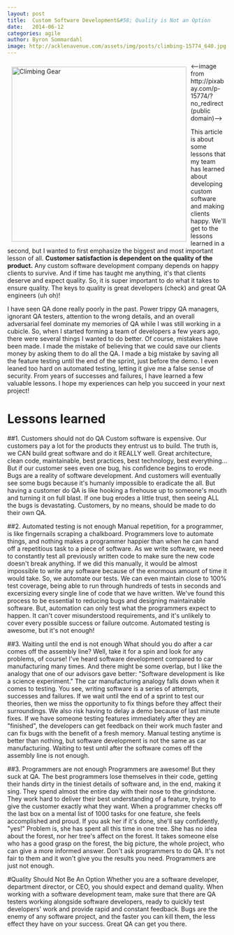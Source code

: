 ```yaml
---
layout: post
title:  Custom Software Development&#58; Quality is Not an Option
date:   2014-06-12
categories: agile
author: Byron Sommardahl
image: http://acklenavenue.com/assets/img/posts/climbing-15774_640.jpg
---
```

<img style="float: left; padding: 10px; width: 400px;" src="http://acklenavenue.com/assets/img/posts/climbing-15774_640.jpg" alt="Climbing Gear" />
<--image from http://pixabay.com/p-15774/?no_redirect (public domain)-->

This article is about some lessons that my team has learned about developing custom software and making clients happy. We'll get to the lessons learned in a second, but I wanted to first emphasize the biggest and most important lesson of all. **Customer satisfaction is dependent on the quality of the product.** Any custom software development company depends on happy clients to survive. And if time has taught me anything, it's that clients deserve and expect quality. So, it is super important to do what it takes to ensure quality. The keys to quality is great developers (check) and great QA engineers (uh oh)! 

I have seen QA done really poorly in the past. Power trippy QA managers, ignorant QA testers, attention to the wrong details, and an overall adversarial feel dominate my memories of QA while I was still working in a cubicle. So, when I started forming a team of developers a few years ago, there were several things I wanted to do better. Of course, mistakes have been made. I made the mistake of believing that we could save our clients money by asking them to do all the QA. I made a big mistake by saving all the feature testing until the end of the sprint, just before the demo. I even leaned too hard on automated testing, letting it give me a false sense of security. From years of successes and failures, I have learned a few valuable lessons. I hope my experiences can help you succeed in your next project!

# Lessons learned

##1. Customers should not do QA
Custom software is expensive. Our customers pay a lot for the products they entrust us to build. The truth is, we CAN build great software and do it REALLY well. Great architecture, clean code, maintainable, best practices, best technology, best everything... But if our customer sees even one bug, his confidence begins to erode. Bugs are a reality of software development. And customers will eventually see some bugs because it's humanly impossible to eradicate the all. But having a customer do QA is like hooking a firehouse up to someone's mouth and turning it on full blast. If one bug erodes a little trust, then seeing ALL the bugs is devastating. Customers, by no means, should be made to do their own QA.

##2. Automated testing is not enough
Manual repetition, for a programmer, is like fingernails scraping a chalkboard. Programmers love to automate things, and nothing makes a programmer happier than when he can hand off a repetitious task to a piece of software. As we write software, we need to constantly test all previously written code to make sure the new code doesn't break anything. If we did this manually, it would be almost impossible to write any software because of the enormous amount of time it would take. So, we automate our tests. We can even maintain close to 100% test coverage, being able to run through hundreds of tests in seconds and excersizing every single line of code that we have written. We've found this process to be essential to reducing bugs and designing maintainable software. But, automation can only test what the programmers expect to happen. It can't cover misunderstood requirements, and it's unlikely to cover every possible success or failure outcome. Automated testing is awesome, but it's not enough!

##3. Waiting until the end is not enough
What should you do after a car comes off the assembly line? Well, take it for a spin and look for any problems, of course! I've heard software development compared to car manufacturing many times. And there might be some overlap, but I like the analogy that one of our advisors gave better: "Software development is like a science experiment." The car manufacturing analogy falls down when it comes to testing. You see, writing software is a series of attempts, successes and failures. If we wait until the end of a sprint to test our theories, then we miss the opportunity to fix things before they affect their surroundings. We also risk having to delay a demo because of last minute fixes. If we have someone testing features immediately after they are "finished", the developers can get feedback on their work much faster and can fix bugs with the benefit of a fresh memory. Manual testing anytime is better than nothing, but software development is not the same as car manufacturing. Waiting to test until after the software comes off the assembly line is not enough.

##3. Programmers are not enough
Programmers are awesome! But they suck at QA. The best programmers lose themselves in their code, getting their hands dirty in the tiniest details of software and, in the end, making it sing. They spend almost the entire day with their nose to the grindstone. They work hard to deliver their best understanding of a feature, trying to give the customer exactly what they want. When a programmer checks off the last box on a mental list of 1000 tasks for one feature, she feels accomplished and proud. If you ask her if it's done, she'll say confidently, "yes!" Problem is, she has spent all this time in one tree. She has no idea about the forest, nor her tree's affect on the forest. It takes someone else who has a good grasp on the forest, the big picture, the whole project, who can give a more informed answer. Don't ask programmers to do QA. It's not fair to them and it won't give you the results you need. Programmers are just not enough.

#Quality Should Not Be An Option
Whether you are a software developer, department director, or CEO, you should expect and demand quality. When working with a software development team, make sure that there are QA testers working alongside software developers, ready to quickly test developers' work and provide rapid and constant feedback. Bugs are the enemy of any software project, and the faster you can kill them, the less effect they have on your success. Great QA can get you there.